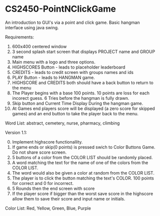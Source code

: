 # CS2450-PointNClickGame
An introduction to GUI's via a point and click game. Basic hangman interface using java swing.

Requirements:
1. 600x400 centered window
2. 3 second splash start screen that displays PROJECT name and GROUP name
3. Main menu with a logo and three options.
4. HIGHSCORES Button - leads to placeholder leaderboard
5. CREDITS - leads to credit screen with groups names and ids
6. PLAY Button - leads to HANGMAN game.
7. HIGHSCORE and CREDITS both should have a back button to return to the menu
8. The Player begins with a base 100 points. 10 points are loss for each incorect guess. 6 Tries before the hangman is fully drawn.
9. Skip button and Current Time Display During the hangman game.
10. At Games end players score will be displayed (a zero score for skipped games) and an end button to take the player back to the menu.

Word List: 
abstract, 
cemetery, 
nurse, 
pharmacy, 
climbing

Version 1.1:

0. Implement highscore functionallity.
1. If game ends or skip(0 points) is pressed swich to Color Buttons Game. Do not share score screen.
2. 5 buttons of a color from the COLOR LIST should be randomly placed.
3. A word matching the text for the name of one of the colors from the COLOR LIST.
4. The word would also be given a color at random from the COLOR LIST. 
5. The player is to click the button matching the text's COLOR. 100 points for correct and 0 for incorrect.
6. 5 Rounds then the end screen with score 
7. If the player score if bigger than the worst save score in the highscore allow them to save their score and input name or initials.

Color List:
Red,
Yellow,
Green,
Blue,
Purple
